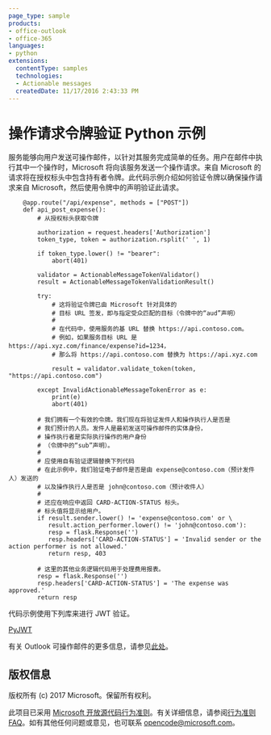 ```yaml
---
page_type: sample
products:
- office-outlook
- office-365
languages:
- python
extensions:
  contentType: samples
  technologies:
  - Actionable messages
  createdDate: 11/17/2016 2:43:33 PM
---
```

 # 操作请求令牌验证 Python 示例

服务能够向用户发送可操作邮件，以针对其服务完成简单的任务。用户在邮件中执行其中一个操作时，Microsoft 将向该服务发送一个操作请求。来自 Microsoft 的请求将在授权标头中包含持有者令牌。此代码示例介绍如何验证令牌以确保操作请求来自 Microsoft，然后使用令牌中的声明验证此请求。

        @app.route("/api/expense", methods = ["POST"])
        def api_post_expense():
            # 从授权标头获取令牌 
            
            authorization = request.headers['Authorization']
            token_type, token = authorization.rsplit(' ', 1)
            
            if token_type.lower() != "bearer":
                abort(401)

            validator = ActionableMessageTokenValidator()
            result = ActionableMessageTokenValidationResult()
            
            try:
                # 这将验证令牌已由 Microsoft 针对具体的
                # 目标 URL 签发，即与指定受众匹配的目标（令牌中的“aud”声明）
                # 
                # 在代码中，使用服务的基 URL 替换 https://api.contoso.com。
                # 例如，如果服务目标 URL 是 https://api.xyz.com/finance/expense?id=1234，
                # 那么将 https://api.contoso.com 替换为 https://api.xyz.com
                
                result = validator.validate_token(token, "https://api.contoso.com")
            
            except InvalidActionableMessageTokenError as e:
                print(e)
                abort(401)
            
            # 我们拥有一个有效的令牌。我们现在将验证发件人和操作执行人是否是
            # 我们预计的人员。发件人是最初发送可操作邮件的实体身份， 
            # 操作执行者是实际执行操作的用户身份 
            # （令牌中的“sub”声明）。
            #
            # 应使用自有验证逻辑替换下列代码 
            # 在此示例中，我们验证电子邮件是否是由 expense@contoso.com（预计发件人）发送的
            # 以及操作执行人是否是 john@contoso.com（预计收件人）
            #
            # 还应在响应中返回 CARD-ACTION-STATUS 标头。
            # 标头值将显示给用户。
            if result.sender.lower() != 'expense@contoso.com' or \
               result.action_performer.lower() != 'john@contoso.com'):
               resp = flask.Response('')
               resp.headers['CARD-ACTION-STATUS'] = 'Invalid sender or the action performer is not allowed.'
               return resp, 403

            # 这里的其他业务逻辑代码用于处理费用报表。
            resp = flask.Response('')
            resp.headers['CARD-ACTION-STATUS'] = 'The expense was approved.'
            return resp

代码示例使用下列库来进行 JWT 验证。   

[PyJWT](https://pypi.python.org/pypi/PyJWT/1.5.0)   

有关 Outlook 可操作邮件的更多信息，请参见[此处](https://dev.outlook.com/actions)。

## 版权信息
版权所有 (c) 2017 Microsoft。保留所有权利。


此项目已采用 [Microsoft 开放源代码行为准则](https://opensource.microsoft.com/codeofconduct/)。有关详细信息，请参阅[行为准则 FAQ](https://opensource.microsoft.com/codeofconduct/faq/)。如有其他任何问题或意见，也可联系 [opencode@microsoft.com](mailto:opencode@microsoft.com)。
